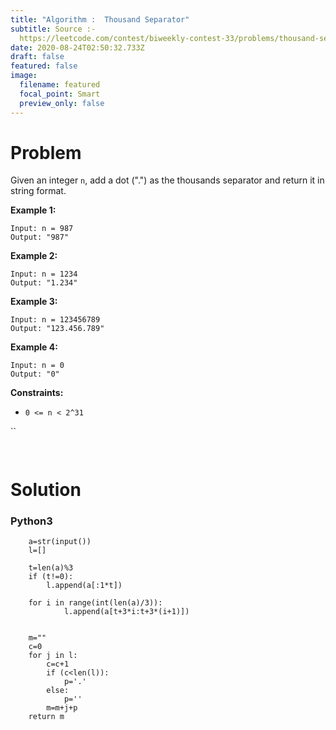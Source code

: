```yaml
---
title: "Algorithm :  Thousand Separator"
subtitle: Source :-
  https://leetcode.com/contest/biweekly-contest-33/problems/thousand-separator/
date: 2020-08-24T02:50:32.733Z
draft: false
featured: false
image:
  filename: featured
  focal_point: Smart
  preview_only: false
---
```


# Problem


Given an integer `n`, add a dot (".") as the thousands separator and return it in string format.



**Example 1:**

```
Input: n = 987
Output: "987"
```

**Example 2:**

```
Input: n = 1234
Output: "1.234"
```

**Example 3:**

```
Input: n = 123456789
Output: "123.456.789"
```

**Example 4:**

```
Input: n = 0
Output: "0"
```



**Constraints:**

* `0 <= n < 2^31`

``

` `
# Solution
### Python3
```
    a=str(input())
    l=[]

    t=len(a)%3
    if (t!=0):
        l.append(a[:1*t])

    for i in range(int(len(a)/3)):
            l.append(a[t+3*i:t+3*(i+1)])


    m=""
    c=0
    for j in l:
        c=c+1
        if (c<len(l)):
            p='.'
        else:
            p=''
        m=m+j+p
    return m


```